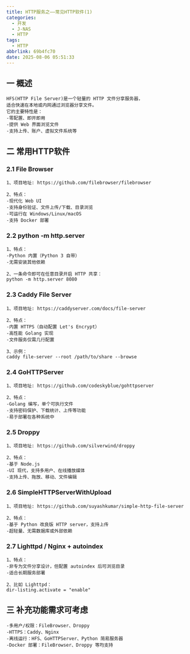 ```yaml
---
title: HTTP服务之——常见HTTP软件(1)
categories:
  - 开发
  - J-NAS
  - HTTP
tags:
  - HTTP
abbrlink: 69b4fc70
date: 2025-08-06 05:51:33
---
```

## 一 概述

```
HFS(HTTP File Server)是一个轻量的 HTTP 文件分享服务器，
适合快速在本地或内网通过浏览器分享文件。
它的主要特性是：
-零配置、即开即用
-提供 Web 界面浏览文件
-支持上传、账户、虚拟文件系统等
```

<!--more-->

## 二 常用HTTP软件

### 2.1 File Browser

```
1、项目地址: https://github.com/filebrowser/filebrowser

2、特点：
-现代化 Web UI
-支持身份验证、文件上传/下载、目录浏览
-可运行在 Windows/Linux/macOS
-支持 Docker 部署
```

### 2.2 python -m http.server

```
1、特点：
-Python 内置（Python 3 自带）
-无需安装其他依赖

2、一条命令即可在任意目录开启 HTTP 共享：
python -m http.server 8080
```

### 2.3 Caddy File Server

```
1、项目地址: https://caddyserver.com/docs/file-server

2、特点：
-内置 HTTPS（自动配置 Let's Encrypt）
-高性能 Golang 实现
-文件服务仅需几行配置

3、示例：
caddy file-server --root /path/to/share --browse
```

### 2.4 GoHTTPServer

```
1、项目地址: https://github.com/codeskyblue/gohttpserver

2、特点：
-Golang 编写，单个可执行文件
-支持密码保护、下载统计、上传等功能
-易于部署在各种系统中
```

### 2.5 Droppy

```
1、项目地址: https://github.com/silverwind/droppy

2、特点：
-基于 Node.js
-UI 现代，支持多用户、在线播放媒体
-支持上传、拖放、移动、文件编辑
```

### 2.6 SimpleHTTPServerWithUpload

```
1、项目地址: https://github.com/suyashkumar/simple-http-file-server

2、特点：
-基于 Python 改良版 HTTP server，支持上传
-超轻量、无需数据库或外部依赖
```

### 2.7 Lighttpd / Nginx + autoindex

```
1、特点：
-非专为文件分享设计，但配置 autoindex 后可浏览目录
-适合长期服务部署

2、比如 Lighttpd：
dir-listing.activate = "enable"
```

## 三 补充功能需求可考虑

```
-多用户/权限：FileBrowser、Droppy
-HTTPS：Caddy、Nginx
-离线运行：HFS、GoHTTPServer、Python 简易服务器
-Docker 部署：FileBrowser、Droppy 等均支持
```

